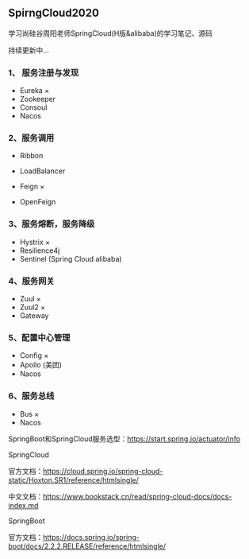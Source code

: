 ## SpirngCloud2020
学习尚硅谷周阳老师SpringCloud(H版&alibaba)的学习笔记、源码

持续更新中...

### 1、 服务注册与发现

+ Eureka 	×
+ Zookeeper
+ Consoul
+ Nacos

### 2、服务调用



+ Ribbon	
+ LoadBalancer


+ Feign	×
+ OpenFeign

### 3、服务熔断，服务降级

+ Hystrix	×	
+ Resilience4j
+ Sentinel (Spring Cloud alibaba)

### 4、服务网关

+ Zuul	×
+ Zuul2  ×
+ Gateway

### 5、配置中心管理

+ Config	×
+ Apollo   (美团)
+ Nacos

### 6、服务总线

+ Bus	×
+ Nacos

SpringBoot和SpringCloud服务选型：https://start.spring.io/actuator/info

SpringCloud

官方文档：https://cloud.spring.io/spring-cloud-static/Hoxton.SR1/reference/htmlsingle/

中文文档：https://www.bookstack.cn/read/spring-cloud-docs/docs-index.md

SpringBoot

官方文档：https://docs.spring.io/spring-boot/docs/2.2.2.RELEASE/reference/htmlsingle/
